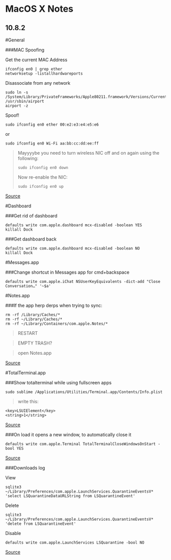MacOS X Notes
=============

10.8.2
------

#General

###MAC Spoofing

Get the current MAC Address

    ifconfig en0 | grep ether
    networksetup -listallhardwareports

Disassociate from any network

    sudo ln -s /System/Library/PrivateFrameworks/Apple80211.framework/Versions/Current/Resources/airport /usr/sbin/airport
    airport -z

Spoof!

    sudo ifconfig en0 ether 00:e2:e3:e4:e5:e6
or

    sudo ifconfig en0 Wi-Fi aa:bb:cc:dd:ee:ff

> Mayyyybe you need to turn wireless NIC off and on again using the following:
>
>     sudo ifconfig en0 down
>
>Now re-enable the NIC:
>
>     sudo ifconfig en0 up

[Source](http://osxdaily.com/2008/01/17/how-to-spoof-your-mac-address-in-mac-os-x/)

#Dashboard

###Get rid of dashboard

    defaults write com.apple.dashboard mcx-disabled -boolean YES
    killall Dock

###Get dashboard back

    defaults write com.apple.dashboard mcx-disabled -boolean NO
    killall Dock

#Messages.app

###Change shortcut in Messages app for cmd+backspace

    defaults write com.apple.iChat NSUserKeyEquivalents -dict-add "Close Conversation…" '~$a'

#Notes.app

###If the app herp derps when trying to sync:

    rm -rf /Library/Caches/*
    rm -rf ~/Library/Caches/*
    rm -rf ~/Library/Containers/com.apple.Notes/*
> RESTART

> EMPTY TRASH?

> open Notes.app

[Source](https://discussions.apple.com/docs/DOC-4441)

#TotalTerminal.app

###Show totalterminal while using fullscreen apps

    sudo sublime /Applications/Utilities/Terminal.app/Contents/Info.plist

>write this:

    <key>LSUIElement</key>
    <string>1</string>

[Source](http://apple.stackexchange.com/questions/40575/totalterminal-doesnt-work-with-full-screen-apps)

###On load it opens a new window, to automatically close it

    defaults write com.apple.Terminal TotalTerminalCloseWindowsOnStart -bool YES

[Source](https://github.com/binaryage/totalterminal/issues/40#issuecomment-4258450)


###Downloads log

View

    sqlite3 ~/Library/Preferences/com.apple.LaunchServices.QuarantineEventsV* 'select LSQuarantineDataURLString from LSQuarantineEvent'

Delete

    sqlite3 ~/Library/Preferences/com.apple.LaunchServices.QuarantineEventsV* 'delete from LSQuarantineEvent'

Disable

    defaults write com.apple.LaunchServices LSQuarantine -bool NO

[Source](http://www.macgasm.net/2013/01/18/good-morning-your-mac-keeps-a-log-of-all-your-downloads/)
